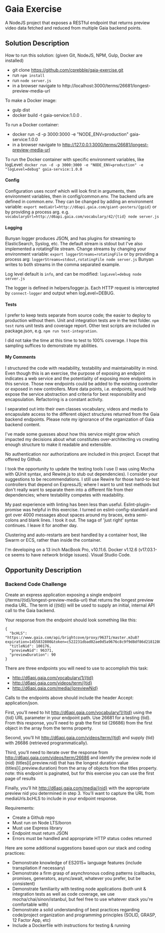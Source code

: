 # Gaia Exercise

A NodeJS project that exposes a RESTful endpoint that returns preview video data fetched and reduced from multiple Gaia backend points.

## Solution Description

How to run this solution: (given Git, NodeJS, NPM, Gulp, Docker are installed)

+ git clone https://github.com/cprebble/gaia-exercise.git
+ run ```npm install```
+ run ```node server.js```
+ in a browser navigate to http://localhost:3000/terms/26681/longest-preview-media-url

To make a Docker image:
+ gulp dist
+ docker build -t gaia-service:1.0.0 . 

To run a Docker container:
+ docker run -d -p 3000:3000 -e "NODE_ENV=production" gaia-service:1.0.0
+ in a browser navigate to http://127.0.0.1:3000/terms/26681/longest-preview-media-url

To run the Docker container with specific environment variables, like logLevel: ```docker run -d -p 3000:3000 -e "NODE_ENV=production" -e "logLevel=debug" gaia-service:1.0.0```

#### Config
Configuration uses nconf which will look first in arguments, then environment variables, then in config/common.env. The backend urls are defined in common.env. They can be changed by adding an environment variable: ```export mediaUrl=http://d6api.gaia.com/giant-posters/{gpid}``` or by providing a process arg. e.g. ```vocabularyUrl=http://d6api.gaia.com/vocabulary/42/{tid} node server.js```

#### Logging
Bunyan logger produces JSON, and has plugins for streaming to ElasticSearch, Syslog, etc. The default stream is stdout but I've also implemented a rotatingFile stream. Change streams by changing your environment variable: ```export loggerStreams=rotatingFile``` or by providing a process arg: ```loggerStreams=stdout,rotatingFile node server.js``` Bunyan writes to both streams in the comma separated example.

Log level default is ```info```, and can be modified: ```logLevel=debug node server.js```

The logger is defined in helpers/logger.js. Each HTTP request is intercepted by ```connect-logger``` and output when logLevel=DEBUG.

#### Tests
I prefer to keep tests separate from source code; the easier to deploy to production without them. Unit and integration tests are in the test folder. ```npm test``` runs unit tests and coverage report. Other test scripts are included in package.json, e.g. ```npm run test-integration```.

I did not take the time at this time to test to 100% coverage. I hope this sampling suffices to demonstrate my abilities.

#### My Comments
I structured the code with readability, testability and maintainability in mind. Even though this is an exercise, the purpose of exposing an endpoint indicates a web service and the potentiality of exposing more endpoints in this service. Those new endpoints could be added to the existing controller or exposed in new controllers. More data points, i.e. endpoints, would help expose the service abstraction and criteria for best responsibility and encapsulation. Refactoring is a constant activity.

I separated out into their own classes vocabulary, videos and media to encapsulate access to the different object structures returned from the Gaia backend endpoints. Please note my ignorance of the organization of Gaia backend content. 

I've made some guesses about how this service might grow which impacted my decisions about what constitutes over-architecting vs creating enough structure to make it readable and extensible.

No authentication nor authorizations are included in this project. Except that offered by Github.

I took the opportunity to update the testing tools I use (I was using Mocha with QUnit syntax, and Rewire.js to stub out dependencies). I consider your suggestions to be recommendations. I still use Rewire for those hard-to-test controllers that depend on ExpressJS; where I want to unit test methods but don't really want to separate them into a different file from their dependencies; where testability competes with readability.

My past experience with linting has been less than useful. Eslint-plugin-promise was helpful in this exercise. I turned on eslint-config-standard and got over 4000 messages about spaces around my braces, extra semi-colons and blank lines. I took it out. The saga of 'just right' syntax continues. I leave it for another day.

Clustering and auto-restarts are best handled by a container host, like Swarm or ECS, rather than inside the container.

I'm developing on a 13 inch MacBook Pro, v10.11.6. Docker v1.12.6 (v17.03.1-ce seems to have network bridge issues). Visual Studio Code.


## Opportunity Description
### Backend Code Challenge

Create an express application exposing a single endpoint (/terms/{tid}/longest-preview-media-url) that returns the longest preview media URL. The term id ({tid}) will be used to supply an initial, internal API call to the Gaia backend.

Your response from the endpoint should look something like this:

```
{
  "bcHLS": "https://www.gaia.com/api/brightcove/proxy/96371/master.m3u8?expiration=1455832800&token=c522231dbad02ae0d5a9676c8c9f9d8df86d2181280df53b46ab0b24b257458a",
  "titleNid": 100176,
  "previewNid": 96371,
  "previewDuration": 90
}
```
There are three endpoints you will need to use to accomplish this task: 
+ http://d6api.gaia.com/vocabulary/1/{tid}
+ http://d6api.gaia.com/videos/term/{tid} 
+ http://d6api.gaia.com/media/{previewNid}

Calls to the endpoints above should include the header Accept: application/json.

First, you’ll need to hit http://d6api.gaia.com/vocabulary/1/{tid} using the {tid} URL parameter in your endpoint path. Use 26681 for a testing {tid}. From this response, you’ll need to grab the first tid (26686) from the first object in the array from the terms property.

Second, you’ll hit http://d6api.gaia.com/videos/term/{tid} and supply {tid} with 26686 (retrieved programmatically).

Third, you’ll need to iterate over the response from http://d6api.gaia.com/videos/term/26686 and identify the preview node id (nid) (titles[i].preview.nid) that has the longest duration value (titles[i].preview.duration) from the array of objects from the titles property. note: this endpoint is paginated, but for this exercise you can use the first page of results

Finally, you’ll hit http://d6api.gaia.com/media/{nid} with the appropriate preview nid you determined in step 3. You’ll want to capture the URL from mediaUrls.bcHLS to include in your endpoint response.

Requirements:

+ Create a Github repo
+ Must run on Node LTS/boron
+ Must use Express library
+ Endpoint must return JSON
+ Errors must be handled and appropriate HTTP status codes returned

Here are some additional suggestions based upon our stack and coding practices:

+ Demonstrate knowledge of ES2015+ language features (include transpilation if necessary)
+ Demonstrate a firm grasp of asynchronous coding patterns (callbacks, promises, generators, async/await, whatever you prefer, but be consistent)
+ Demonstrate familiarity with testing node applications (both unit & integration tests as well as code coverage, we use mocha/chai/sinon/istanbul, but feel free to use whatever stack you're comfortable with)
+ Demonstrate a solid understanding of best practices regarding code/project organization and programming principles (SOLID, GRASP, 12 Factor App, etc)
+ Include a Dockerfile with instructions for testing & running